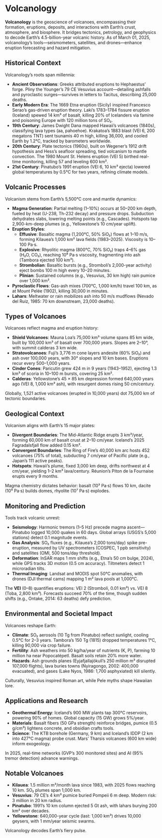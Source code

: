 # Volcanology

**Volcanology** is the geoscience of volcanoes, encompassing their formation, eruptions, deposits, and interactions with Earth’s crust, atmosphere, and biosphere. It bridges tectonics, petrology, and geophysics to decode Earth’s 4.5-billion-year volcanic history. As of March 01, 2025, volcanology’s tools—seismometers, satellites, and drones—enhance eruption forecasting and hazard mitigation.

## Historical Context

Volcanology’s roots span millennia:
- **Ancient Observations**: Greeks attributed eruptions to Hephaestus’ forge. Pliny the Younger’s 79 CE Vesuvius account—detailing ashfalls and pyroclastic surges—survives in letters to Tacitus, describing 25,000 deaths.
- **Early Modern Era**: The 1669 Etna eruption (Sicily) inspired Francesco Serao’s gas-driven eruption theory. Laki’s 1783–1784 fissure eruption (Iceland) spewed 14 km³ of basalt, killing 20% of Icelanders via famine and poisoning Europe with 120 million tons of SO₂.
- **19th Century**: James Dwight Dana mapped Hawaii’s volcanoes (1840s), classifying lava types (aa, pahoehoe). Krakatoa’s 1883 blast (VEI 6, 200 megatons TNT) sent tsunamis 40 m high, killing 36,000, and cooled Earth by 1.2°C, tracked by barometers worldwide.
- **20th Century**: Plate tectonics (1960s), built on Wegener’s 1912 drift hypothesis and Hess’s seafloor spreading, tied volcanism to mantle convection. The 1980 Mount St. Helens eruption (VEI 5) birthed real-time monitoring, killing 57 and leveling 600 km².
- **21st Century**: Pinatubo’s 1991 eruption (VEI 6, 10 km³ ejecta) lowered global temperatures by 0.5°C for two years, refining climate models.

## Volcanic Processes

Volcanism stems from Earth’s 5,500°C core and mantle dynamics:
- **Magma Generation**: Partial melting (1–10%) occurs at 50–200 km depth, fueled by heat (U-238, Th-232 decay) and pressure drops. Subduction dehydrates slabs, lowering melting points (e.g., Cascades). Hotspots tap 2,900-km-deep plumes (e.g., Yellowstone’s 10 cm/year uplift).
- **Eruption Styles**:
  - **Effusive**: Basaltic magma (1,200°C, 50% SiO₂) flows at 1–10 m/s, forming Kilauea’s 1,000 km² lava fields (1983–2025). Viscosity is 10–100 Pa·s.
  - **Explosive**: Rhyolitic magma (800°C, 70% SiO₂) traps 4–6% gas (H₂O, CO₂), reaching 10⁶ Pa·s viscosity, fragmenting into ash (Tambora ejected 100 km³).
  - **Strombolian**: Basaltic bursts (e.g., Stromboli’s 2,000-year activity) eject bombs 100 m high every 10–20 minutes.
  - **Plinian**: Sustained columns (e.g., Vesuvius, 30 km high) rain pumice over 1,000 km².
- **Pyroclastic Flows**: Gas-ash mixes (700°C, 1,000 km/h) travel 100 km, as at Mount Pelée (1902), killing 30,000 in minutes.
- **Lahars**: Meltwater or rain mobilizes ash into 50 m/s mudflows (Nevado del Ruiz, 1985: 70 km downstream, 23,000 deaths).

## Types of Volcanoes

Volcanoes reflect magma and eruption history:
- **Shield Volcanoes**: Mauna Loa’s 75,000 km³ volume spans 85 km wide, built by 100,000 km³ of basalt over 700,000 years. Slopes are 2–10°, with summit calderas 3 km wide.
- **Stratovolcanoes**: Fuji’s 3,776 m cone layers andesite (60% SiO₂) and ash over 100,000 years, with 30° slopes and 10 km bases. Eruptions recur every 500–1,000 years.
- **Cinder Cones**: Paricutin grew 424 m in 9 years (1943–1952), ejecting 1.3 km³ of scoria in 10–100 m bursts, covering 25 km².
- **Calderas**: Yellowstone’s 45 × 85 km depression formed 640,000 years ago (VEI 8, 1,000 km³ ash), with resurgent domes rising 50 cm/century.

Globally, 1,521 active volcanoes (erupted in 10,000 years) dot 75,000 km of tectonic boundaries.

## Geological Context

Volcanism aligns with Earth’s 15 major plates:
- **Divergent Boundaries**: The Mid-Atlantic Ridge erupts 3 km³/year, forming 60,000 km of basalt crust at 2–10 cm/year. Iceland’s 2025 Fagradalsfjall flow added 0.15 km².
- **Convergent Boundaries**: The Ring of Fire’s 40,000 km arc hosts 452 volcanoes (75% of total), subducting 7 cm/year of Pacific plate (e.g., Japan’s 111 active peaks).
- **Hotspots**: Hawaii’s plume, fixed 3,000 km deep, drifts northwest at 4 cm/year, yielding 1–2 km³ lava/century. Réunion’s Piton de la Fournaise erupts every 9 months.

Magma chemistry dictates behavior: basalt (10³ Pa·s) flows 10 km, dacite (10⁵ Pa·s) builds domes, rhyolite (10⁷ Pa·s) explodes.

## Monitoring and Prediction

Tools track volcanic unrest:
- **Seismology**: Harmonic tremors (1–5 Hz) precede magma ascent—Pinatubo logged 10,000 quakes in 60 days. Global arrays (USGS’s 5,000 stations) detect 0.1 magnitude events.
- **Gas Analysis**: SO₂ fluxes (e.g., Kilauea’s 2,000 tons/day) spike pre-eruption, measured by UV spectrometers (COSPEC, 1 ppb sensitivity) and satellites (OMI, 500 tons/day threshold).
- **Deformation**: InSAR maps 1 mm shifts (e.g., Etna’s 50 cm bulge, 2024), while GPS tracks 3D motion (0.5 cm accuracy). Tiltmeters detect 1 microradian tilts.
- **Thermal Imaging**: Landsat and MODIS spot 50°C anomalies, with drones (DJI thermal cams) mapping 1 m² lava pools at 1,000°C.

The **VEI** (0–8) quantifies eruptions: VEI 2 (Stromboli, 0.01 km³) vs. VEI 8 (Toba, 2,800 km³). Forecasts succeed 70% of the time, though sudden shifts (e.g., Ontake, 2014: 63 deaths) defy prediction.

## Environmental and Societal Impact

Volcanoes reshape Earth:
- **Climate**: SO₂ aerosols (10 Tg from Pinatubo) reflect sunlight, cooling 0.5°C for 2–3 years. Tambora’s 150 Tg (1815) dropped temperatures 1°C, killing 90,000 via crop failure.
- **Fertility**: Ash weathers into 50 kg/ha/year of nutrients (K, P), farming 10 million ha near Popocatépetl. Basalt soils retain 20% more water.
- **Hazards**: Ash grounds planes (Eyjafjallajökull’s 250 million m³ disrupted 107,000 flights), lava buries towns (Nyiragongo, 2002: 400,000 evacuated), and gases (Lake Nyos, 1986: 1,700 asphyxiated) kill silently.

Culturally, Vesuvius inspired Roman art, while Pele myths shape Hawaiian lore.

## Applications and Research

- **Geothermal Energy**: Iceland’s 900 MW plants tap 300°C reservoirs, powering 90% of homes. Global capacity (15 GW) grows 5%/year.
- **Materials**: Basalt fibers (50 GPa strength) reinforce bridges, pumice (0.5 g/cm³) lightens concrete, and obsidian crafts tools.
- **Science**: The KTB borehole (Germany, 9 km) and Iceland’s IDDP (2 km into 427°C magma) probe crust. Mars’ Tharsis volcanoes (600 km wide) inform exogeology.

In 2025, real-time networks (GVP’s 300 monitored sites) and AI (95% tremor detection) advance warnings.

## Notable Volcanoes

- **Kilauea**: 1.5 million m³/month lava since 1983, with 2025 flows reaching 10 km. SO₂ plumes span 1,000 km.
- **Vesuvius**: 79 CE’s 4 km³ pumice buried Pompeii 6 m deep. Modern risk: 3 million in 20 km radius.
- **Pinatubo**: 1991’s 10 km column ejected 5 Gt ash, with lahars burying 200 km² over decades.
- **Yellowstone**: 640,000-year cycle (last: 1,000 km³) drives 10,000 geysers, with 1 mm/year seismic swarms.

Volcanology decodes Earth’s fiery pulse.
